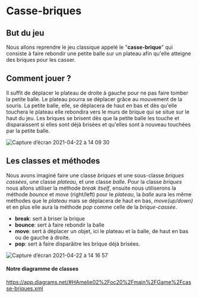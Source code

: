 # Casse-briques

## But du jeu
Nous allons reprendre le jeu classique appelé le "**casse-brique**" qui consiste à faire rebondir une petite balle sur un plateau afin qu'elle atteigne des briques pour les casser.

## Comment jouer ?
Il suffit de déplacer le plateau de droite à gauche pour ne pas faire tomber la petite balle. Le plateau pourra se déplacer grâce au mouvement de la souris. La petite balle, elle, se déplacera de haut en bas et dès qu'elle touchera le plateau elle rebondira vers le murs de brique qui se situe sur le haut du jeu. Les briques se brisent dès que la petite balle les touche et disparaissent si elles sont déjà brisées et qu'elles sont à nouveau touchées par la petite balle. 

![Capture d’écran 2021-04-22 à 14 09 30](https://user-images.githubusercontent.com/77777393/115711932-74709080-a374-11eb-909d-a354875b959d.png)


## Les classes et méthodes
Nous avons imaginé faire une classe *briques* et une sous-classe *briques cassées*, une classe *plateau*, et une classe *balle*. Pour la classe *briques* nous allons utiliser la méthode *break itself*, ensuite nous utiliserons la méthode *bounce* et *move* (right/left) pour le *plateau*, la *balle* aura les même méthodes que le *plateau* mais se déplacera de haut en bas, *move(up/down)* et en plus elle aura la méthode *pop* comme celle de la *brique-cassée*.

- **break**: sert à briser la brique
- **bounce**: sert à faire rebondir la balle
- **move**: sert à déplacer un objet, ici le plateau et la balle, de haut en bas ou de gauche à droite. 
- **pop**: sert à faire disparâitre les brique déjà brisées.

![Capture d’écran 2021-04-22 à 14 16 57](https://user-images.githubusercontent.com/77777393/115712804-869efe80-a375-11eb-8882-5d88eca0abdb.png)

#### Notre diagramme de classes
https://app.diagrams.net/#HAmelie02%2Foc20%2Fmain%2FGame%2Fcasse-briques.xml
